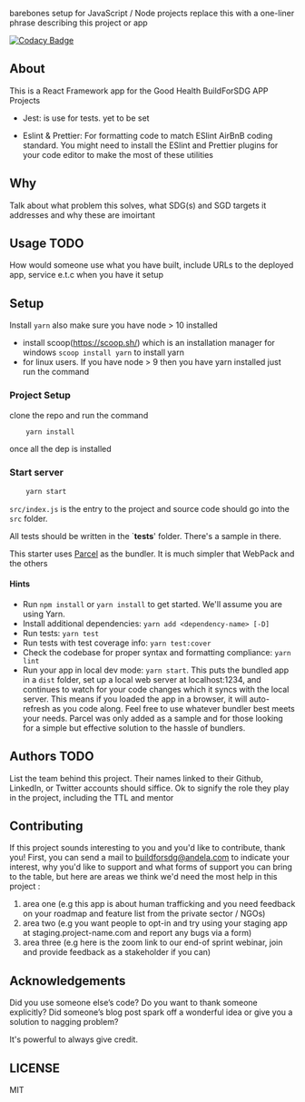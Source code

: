 barebones setup for JavaScript / Node projects replace this with a one-liner phrase describing this project or app

[![Codacy Badge](https://api.codacy.com/project/badge/Grade/ab59022344234d01a792b6299706f4fc)](https://app.codacy.com/gh/BuildForSDG/good-health-client?utm_source=github.com&utm_medium=referral&utm_content=BuildForSDG/good-health-client&utm_campaign=Badge_Grade_Settings)
<!-- [![Codacy Badge](https://img.shields.io/badge/Code%20Quality-D-red)](https://img.shields.io/badge/Code%20Quality-D-red) -->


## About

This is a React Framework app for the Good Health BuildForSDG APP Projects

- Jest: is use for tests. yet to be set

- Eslint & Prettier: For formatting code to match ESlint AirBnB coding standard. You might need to install the ESlint and Prettier plugins for your code editor to make the most of these utilities

## Why

Talk about what problem this solves, what SDG(s) and SGD targets it addresses and why these are imoirtant

## Usage TODO
 How would someone use what you have built, include URLs to the deployed app, service e.t.c when you have it setup


## Setup

Install `yarn` also make sure you have node > 10 installed
- install scoop(https://scoop.sh/) which is an installation manager for windows `scoop install yarn` to install yarn
- for linux users. If you have node > 9 then you have yarn installed just run the command

### Project Setup
clone the repo and run the command
```js
	yarn install
```
once all the dep is installed

### Start server
```js
	yarn start
```

`src/index.js` is the entry to the project and source code should go into the `src` folder.

All tests should be written in the `__tests__' folder. There's a sample in there.

This starter uses [Parcel](https://parceljs.org/getting_started.html) as the bundler. It is much simpler that WebPack and the others

#### Hints

- Run `npm install` or `yarn install` to get started. We'll assume you are using Yarn.
- Install additional dependencies: `yarn add <dependency-name> [-D]`
- Run tests: `yarn test`
- Run tests with test coverage info: `yarn test:cover`
- Check the codebase for proper syntax and formatting compliance: `yarn lint`
- Run your app in local dev mode: `yarn start`. This puts the bundled app in a `dist` folder, set up a local web server at localhost:1234, and continues to watch for your code changes which it syncs with the local server. This means if you loaded the app in a browser, it will auto-refresh as you code along. Feel free to use whatever bundler best meets your needs. Parcel was only added as a sample and for those looking for a simple but effective solution to the hassle of bundlers. 

## Authors TODO

List the team behind this project. Their names linked to their Github, LinkedIn, or Twitter accounts should siffice. Ok to signify the role they play in the project, including the TTL and mentor

## Contributing
If this project sounds interesting to you and you'd like to contribute, thank you!
First, you can send a mail to buildforsdg@andela.com to indicate your interest, why you'd like to support and what forms of support you can bring to the table, but here are areas we think we'd need the most help in this project :
1.  area one (e.g this app is about human trafficking and you need feedback on your roadmap and feature list from the private sector / NGOs)
2.  area two (e.g you want people to opt-in and try using your staging app at staging.project-name.com and report any bugs via a form)
3.  area three (e.g here is the zoom link to our end-of sprint webinar, join and provide feedback as a stakeholder if you can)

## Acknowledgements

Did you use someone else’s code?
Do you want to thank someone explicitly?
Did someone’s blog post spark off a wonderful idea or give you a solution to nagging problem?

It's powerful to always give credit.

## LICENSE
MIT

